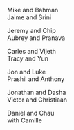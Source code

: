 Mike and Bahman  
Jaime and Srini  

Jeremy and Chip  
Aubrey and Pranava  

Carles and Vijeth  
Tracy and Yun  

Jon and Luke  
Prashil and Anthony  

Jonathan and Dasha  
Victor and Christiaan  

Daniel and Chau  
 with Camille  
  
